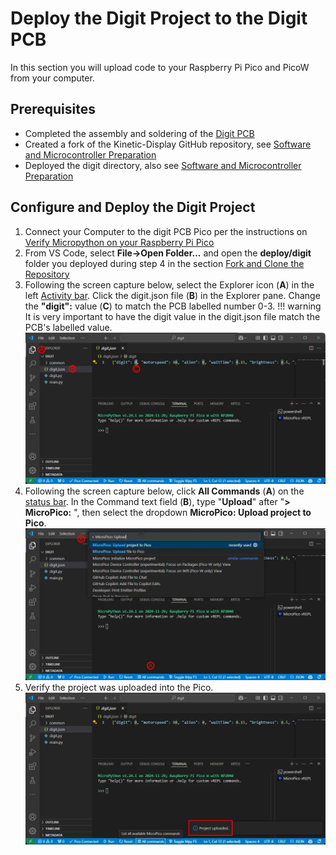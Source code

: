 # Deploy the Digit Project to the Digit PCB

In this section you will upload code to your Raspberry Pi Pico and PicoW from your computer.

## Prerequisites

- Completed the assembly and soldering of the [Digit PCB](digitpcbassembly.md)
- Created a fork of the Kinetic-Display GitHub repository, see [Software and Microcontroller Preparation](../prerequisitesoftware.md)
- Deployed the digit directory, also see [Software and Microcontroller Preparation](../prerequisitesoftware.md)

## Configure and Deploy the Digit Project

1. Connect your Computer to the digit PCB Pico per the instructions on [Verify Micropython on your Raspberry Pi Pico](../prerequisitesoftware.md)
2. From VS Code, select **File->Open Folder...** and open the **deploy/digit** folder you deployed during step 4 in the section [Fork and Clone the Repository](../prerequisitesoftware.md)
3. Following the screen capture below, select the Explorer icon (**A**) in the left [Activity bar](https://code.visualstudio.com/docs/getstarted/userinterface#_basic-layout). Click the digit.json file (**B**) in the Explorer pane. Change the **"digit":** value (**C**) to match the PCB labelled number 0-3.
!!! warning
    It is very important to have the digit value in the digit.json file match the PCB's labelled value.
![testdigitpcb-1](../img/testdigitpcb/testdigitpcb-1.webp)
1. Following the screen capture below, click **All Commands** (**A**) on the [status bar](https://code.visualstudio.com/api/ux-guidelines/status-bar). In the Command text field (**B**), type "**Upload**" after "**> MicroPico:** ", then select the dropdown **MicroPico: Upload project to Pico**.
![testdigitpcb-2](../img/testdigitpcb/testdigitpcb-2.webp)
1. Verify the project was uploaded into the Pico.
![testdigitpcb-3](../img/testdigitpcb/testdigitpcb-3.webp)
